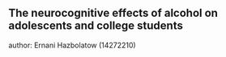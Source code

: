 ## The neurocognitive effects of alcohol on adolescents and college students
author: Ernani Hazbolatow (14272210)

